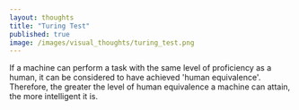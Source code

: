 ```yaml
---
layout: thoughts
title: "Turing Test"
published: true
image: /images/visual_thoughts/turing_test.png
---
```


If a machine can perform a task with the same level of proficiency as a human, it can be considered to have achieved 'human equivalence'. Therefore, the greater the level of human equivalence a machine can attain, the more intelligent it is.